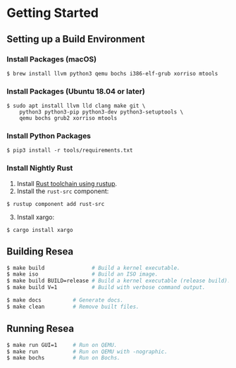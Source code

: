 # Getting Started

## Setting up a Build Environment

### Install Packages (macOS)
```
$ brew install llvm python3 qemu bochs i386-elf-grub xorriso mtools 
```

### Install Packages (Ubuntu 18.04 or later)
```
$ sudo apt install llvm lld clang make git \
    python3 python3-pip python3-dev python3-setuptools \
    qemu bochs grub2 xorriso mtools
```

### Install Python Packages
```
$ pip3 install -r tools/requirements.txt
```

### Install Nightly Rust

1. Install [Rust toolchain using rustup](https://rustup.rs/).
2. Install the `rust-src` component:
```
$ rustup component add rust-src
```
3. Install xargo:
```
$ cargo install xargo
```

## Building Resea
```bash
$ make build               # Build a kernel executable.
$ make iso                 # Build an ISO image.
$ make build BUILD=release # Build a kernel executable (release build).
$ make build V=1           # Build with verbose command output.

$ make docs          # Generate docs.
$ make clean         # Remove built files.
```

## Running Resea
```bash
$ make run GUI=1     # Run on QEMU.
$ make run           # Run on QEMU with -nographic.
$ make bochs         # Run on Bochs.
```
